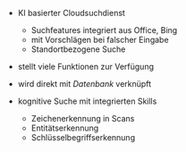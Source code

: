 - KI basierter Cloudsuchdienst
  - Suchfeatures integriert aus Office, Bing
  - mit Vorschlägen bei falscher Eingabe
  - Standortbezogene Suche 

- stellt viele Funktionen zur Verfügung

- wird direkt mit *Datenbank* verknüpft 
- kognitive Suche mit integrierten Skills
  - Zeichenerkennung in Scans
  - Entitätserkennung
  - Schlüsselbegriffserkennung
